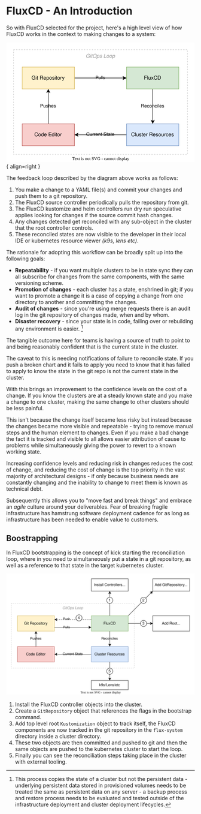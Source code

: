 # FluxCD - An Introduction

So with FluxCD selected for the project, here's a high level view of how FluxCD works in the context to making changes to a system:

![gitops pull workflow using FluxCD](../images/fluxcd-overview.drawio.svg){ align=right }

The feedback loop described by the diagram above works as follows:

1. You make a change to a YAML file(s) and commit your changes and push them to a git repository.
1. The FluxCD source controller periodically pulls the repository from git.
1. The FluxCD kustomize and helm controllers run dry run speculative applies looking for changes if the source commit hash changes.
1. Any changes detected get reconciled with any sub-object in the cluster that the root controller controls.
1. These reconciled states are now visible to the developer in their local IDE or kubernetes resource viewer _(k9s, lens etc)_.

The rationale for adopting this workflow can be broadly split up into the following goals:

- **Repeatability** - if you want multiple clusters to be in state sync they can all subscribe for changes from the same components, with the same versioning scheme.
- **Promotion of changes** - each cluster has a state, enshrined in git; if you want to promote a change it is a case of copying a change from one directory to another and committing the changes.
- **Audit of changes** - since you're using merge requests there is an audit log in the git repository of changes made, when and by whom.
- **Disaster recovery** - since your state is in code, failing over or rebuilding any environment is easier. [^data-footnote]

[^data-footnote]: This process copies the state of a cluster but not the persistent data - underlying persistent data stored in provisioned volumes needs to be treated the same as persistent data on any server - a backup process and restore process needs to be evaluated and tested outside of the infrastructure deployment and cluster deployment lifecycles.

The tangible outcome here for teams is having a source of truth to point to and being reasonably confident that is the current state in the cluster.

The caveat to this is needing notifications of failure to reconcile state. If you push a broken chart and it fails to apply you need to know that it has failed to apply to know the state in the git repo is not the current state in the cluster.

With this brings an improvement to the confidence levels on the cost of a change. If you know the clusters are at a steady known state and you make a change to one cluster, making the same change to other clusters should be less painful.

This isn't because the change itself became less risky but instead because the changes became more visible and repeatable - trying to remove manual steps and the human element to changes. Even if you make a bad change the fact it is tracked and visible to all allows easier attribution of cause to problems while simultaneously giving the power to revert to a known working state.

Increasing confidence levels and reducing risk in changes reduces the cost of change, and reducing the cost of change is the top priority in the vast majority of architectural designs - if only because business needs are constantly changing and the inability to change to meet them is known as technical debt.

Subsequently this allows you to "move fast and break things" and embrace an _agile_ culture around your deliverables. Fear of breaking fragile infrastructure has hamstrung software deployment cadence for as long as infrastructure has been needed to enable value to customers.

## Boostrapping

In FluxCD bootstrapping is the concept of kick starting the reconciliation loop, where in you need to simultaneously put a state in a git repository, as well as a reference to that state in the target kubernetes cluster.

![flux bootstrap sequence](../images/fluxcd-bootstrap.drawio.svg)

1. Install the FluxCD controller objects into the cluster.
1. Create a `GitRepository` object that references the flags in the bootstrap command.
1. Add top level root `Kustomization` object to track itself, the FluxCD components are now tracked in the git repository in the `flux-system` directory inside a cluster directory.
1. These two objects are then committed and pushed to git and then the same objects are pushed to the kubernetes cluster to start the loop.
1. Finally you can see the reconciliation steps taking place in the cluster with external tooling.
